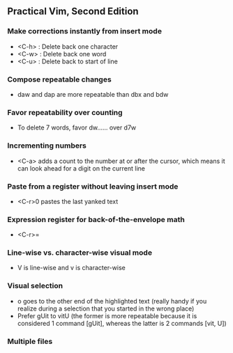 ## Practical Vim, Second Edition

### Make corrections instantly from insert mode

  * <C-h\> : Delete back one character
  * <C-w\> : Delete back one word
  * <C-u\> : Delete back to start of line

### Compose repeatable changes

  * daw and dap are more repeatable than dbx and bdw

### Favor repeatability over counting

  * To delete 7 words, favor dw...... over d7w

### Incrementing numbers

  * <C-a\> adds a count to the number at or after the cursor, which means it can look ahead for a digit on the current line
  
### Paste from a register without leaving insert mode

  * <C-r\>0 pastes the last yanked text
  
### Expression register for back-of-the-envelope math

  * <C-r\>=
  
### Line-wise vs. character-wise visual mode

  * V is line-wise and v is character-wise

### Visual selection

  * o goes to the other end of the highlighted text (really handy if you realize during a selection that you started in the wrong place)
  * Prefer gUit to vitU (the former is more repeatable because it is considered 1 command [gUit], whereas the latter is 2 commands [vit, U])

### Multiple files


